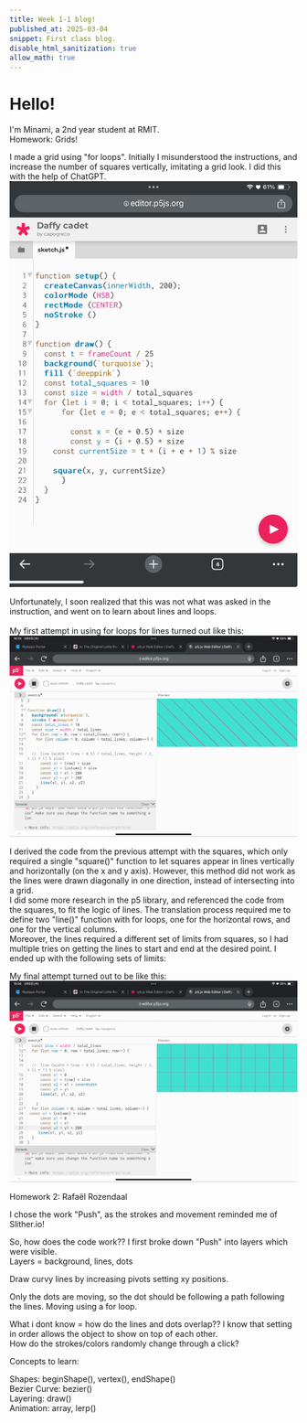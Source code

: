 ```yaml
---
title: Week 1-1 blog!
published_at: 2025-03-04
snippet: First class blog. 
disable_html_sanitization: true
allow_math: true
---
```


# Hello!

I'm Minami, a 2nd year student at RMIT. 
<br>
Homework: Grids!

I made a grid using "for loops". Initially I misunderstood the instructions, and increase the number of squares vertically, imitating a grid look. I did this with the help of ChatGPT. ![alt text](IMG_2244.PNG)

Unfortunately, I soon realized that this was not what was asked in the instruction, and went on to learn about lines and loops.
<br><br>
My first attempt in using for loops for lines turned out like this: ![alt text](IMG_2246.PNG)
<br>

I derived the code from the previous attempt with the squares, which only required a single "square()" function to let squares appear in lines vertically and horizontally (on the x and y axis). However, this method did not work as the lines were drawn diagonally in one direction, instead of intersecting into a grid. <br>
I did some more research in the p5 library, and referenced the code from the squares, to fit the logic of lines. The translation process required me to define two "line()" function with for loops, one for the horizontal rows, and one for the vertical columns. <br>
Moreover, the lines required a different set of limits from squares, so I had multiple tries on getting the lines to start and end at the desired point. I ended up with the following sets of limits: <br>

My final attempt turned out to be like this:
![alt text](IMG_2247.PNG)

Homework 2: Rafaël Rozendaal

I chose the work "Push", as the strokes and movement reminded me of Slither.io!

So, how does the code work??
I first broke down "Push" into layers which were visible.<br>
Layers = background, lines, dots

Draw curvy lines by increasing pivots setting xy positions.

Only the dots are moving, so the dot should be following a path following the lines. Moving using a for loop. 

What i dont know = how do the lines and dots overlap?? I know that setting in order allows the object to show on top of each other. <br>
How do the strokes/colors randomly change through a click?

Concepts to learn:

Shapes: beginShape(), vertex(), endShape()<br>
Bezier Curve: bezier()<br>
Layering: draw()<br>
Animation: array, lerp()<br>